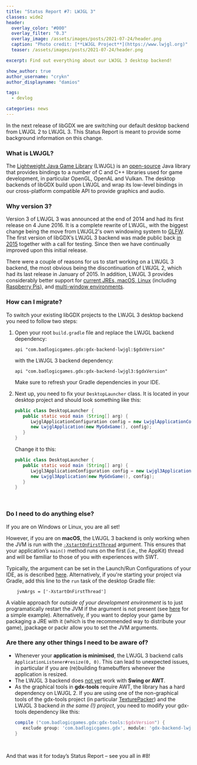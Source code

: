 ```yaml
---
title: "Status Report #7: LWJGL 3"
classes: wide2
header:
  overlay_color: "#000"
  overlay_filter: "0.3"
  overlay_image: /assets/images/posts/2021-07-24/header.png
  caption: "Photo credit: [**LWJGL Project**](https://www.lwjgl.org)"
  teaser: /assets/images/posts/2021-07-24/header.png

excerpt: Find out everything about our LWJGL 3 desktop backend!

show_author: true
author_username: "crykn"
author_displayname: "damios"

tags:
  - devlog

categories: news
---
```


In the next release of libGDX we are switching our default desktop backend from LWJGL 2 to LWJGL 3. This Status Report is meant to provide some background information on this change.

### What is LWJGL?
The [Lightweight Java Game Library](https://www.lwjgl.org/) (LWJGL) is an [open-source](https://github.com/LWJGL/lwjgl3) Java library that provides bindings to a number of C and C++ libraries used for game development, in particular OpenGL, OpenAL and Vulkan. The desktop backends of libGDX build upon LWJGL and wrap its low-level bindings in our cross-platform compatible API to provide graphics and audio.

### Why version 3?
Version 3 of LWJGL 3 was announced at the end of 2014 and had its first release on 4 June 2016. It is a complete rewrite of LWJGL, with the biggest change being the move from LWJGL2's own windowing system to [GLFW](https://www.glfw.org). The first version of libGDX’s LWJGL 3 backend was made public back [in 2015](https://github.com/libgdx/libgdx/issues/3673) together with a call for testing. Since then we have continually improved upon this initial release.

There were a couple of reasons for us to start working on a LWJGL 3 backend, the most obvious being the discontinuation of LWJGL 2, which had its last release in January of 2015. In addition, LWJGL 3 provides considerably better support for [current JREs, macOS, Linux](https://github.com/libgdx/libgdx/issues/6426) (including [Raspberry Pis](/news/2020/08/devlog_1_road_ahead#linux-arm-builds)), and [multi-window environments](https://github.com/libgdx/libgdx/blob/master/tests/gdx-tests-lwjgl3/src/com/badlogic/gdx/tests/lwjgl3/MultiWindowTest.java).

### How can I migrate?
To switch your existing libGDX projects to the LWJGL 3 desktop backend you need to follow two steps:

1. Open your root `build.gradle` file and replace the LWJGL backend dependency:

   ```
   api "com.badlogicgames.gdx:gdx-backend-lwjgl:$gdxVersion"
   ```

   with the LWJGL 3 backend dependency:

   ```
   api "com.badlogicgames.gdx:gdx-backend-lwjgl3:$gdxVersion"
   ```

   Make sure to refresh your Gradle dependencies in your IDE.

2. Next up, you need to fix your `DesktopLauncher` class. It is located in your desktop project and should look something like this:

   ```java
   public class DesktopLauncher {
      public static void main (String[] arg) {
         LwjglApplicationConfiguration config = new LwjglApplicationConfiguration();
         new LwjglApplication(new MyGdxGame(), config);
      }
   }
   ```

   Change it to this:

   ```java
   public class DesktopLauncher {
      public static void main (String[] arg) {
         Lwjgl3ApplicationConfiguration config = new Lwjgl3ApplicationConfiguration();
         new Lwjgl3Application(new MyGdxGame(), config);
      }
   }
   ```
<br/>

### Do I need to do anything else?
If you are on Windows or Linux, you are all set!

However, if you are on **macOS**, the LWJGL 3 backend is only working when the JVM is run with the [`-XstartOnFirstThread`](https://github.com/LWJGL/lwjgl3/blob/572f69802cb2d4930777403c73999c3e01de9d56/modules/lwjgl/glfw/src/main/java/org/lwjgl/glfw/EventLoop.java#L14-L23) argument. This ensures that your application’s `main()` method runs on the first (i.e., the AppKit) thread and will be familiar to those of you with experiences with SWT.

Typically, the argument can be set in the Launch/Run Configurations of your IDE, as is described [here](/dev/import-and-running/). Alternatively, if you're starting your project via Gradle, add this line to the `run` task of the desktop Gradle file:
```
    jvmArgs = ['-XstartOnFirstThread']
```
A viable approach for _outside of your development environment_ is to just programatically restart the JVM if the argument is not present (see [here](https://github.com/crykn/guacamole/blob/master/gdx-desktop/src/main/java/de/damios/guacamole/gdx/StartOnFirstThreadHelper.java#L69) for a simple example). Alternatively, if you want to deploy your game by packaging a JRE with it (which is the recommended way to distribute your game), jpackage or packr allow you to set the JVM arguments.

### Are there any other things I need to be aware of?
- Whenever your **application is minimised**, the LWJGL 3 backend calls `ApplicationListener#resize(0, 0)`. This can lead to unexpected issues, in particular if you are (re)building framebuffers whenever the application is resized.
- The LWJGL 3 backend does [not yet](https://github.com/libgdx/libgdx/pull/6247) work with **Swing or AWT**.
- As the graphical tools in **gdx-tools** require AWT, the library has a hard dependency on LWJGL 2. If you are using one of the non-graphical tools of the gdx-tools project (in particular [TexturePacker](https://github.com/libgdx/libgdx/wiki/Texture-packer#from-source)) and the LWJGL 3 backend _in the same (!) project_, you need to modify your gdx-tools dependency like this:
   ```groovy
   compile ("com.badlogicgames.gdx:gdx-tools:$gdxVersion") {
      exclude group: 'com.badlogicgames.gdx', module: 'gdx-backend-lwjgl'
   }
   ```

<br/>

And that was it for today’s Status Report – see you all in #8!
